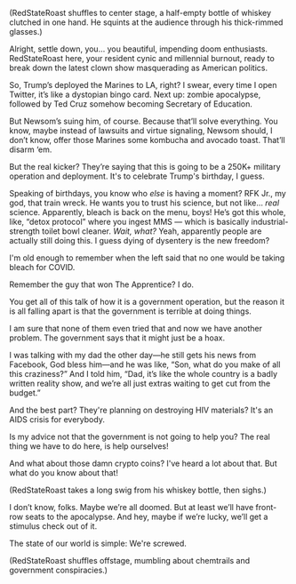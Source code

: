 (RedStateRoast shuffles to center stage, a half-empty bottle of whiskey clutched in one hand. He squints at the audience through his thick-rimmed glasses.)

Alright, settle down, you… you beautiful, impending doom enthusiasts. RedStateRoast here, your resident cynic and millennial burnout, ready to break down the latest clown show masquerading as American politics.

So, Trump’s deployed the Marines to LA, right? I swear, every time I open Twitter, it’s like a dystopian bingo card. Next up: zombie apocalypse, followed by Ted Cruz somehow becoming Secretary of Education.

But Newsom’s suing him, of course. Because that’ll solve everything. You know, maybe instead of lawsuits and virtue signaling, Newsom should, I don’t know, offer those Marines some kombucha and avocado toast. That’ll disarm ‘em.

But the real kicker? They’re saying that this is going to be a 250K+ military operation and deployment. It's to celebrate Trump's birthday, I guess.

Speaking of birthdays, you know who *else* is having a moment? RFK Jr., my god, that train wreck. He wants you to trust his science, but not like… *real* science. Apparently, bleach is back on the menu, boys! He’s got this whole, like, “detox protocol” where you ingest MMS — which is basically industrial-strength toilet bowl cleaner.
*Wait, what?*
Yeah, apparently people are actually still doing this. I guess dying of dysentery is the new freedom?

I'm old enough to remember when the left said that no one would be taking bleach for COVID.

Remember the guy that won The Apprentice? I do.

You get all of this talk of how it is a government operation, but the reason it is all falling apart is that the government is terrible at doing things.

I am sure that none of them even tried that and now we have another problem. The government says that it might just be a hoax.

I was talking with my dad the other day—he still gets his news from Facebook, God bless him—and he was like, “Son, what do you make of all this craziness?” And I told him, “Dad, it’s like the whole country is a badly written reality show, and we’re all just extras waiting to get cut from the budget.”

And the best part? They're planning on destroying HIV materials? It's an AIDS crisis for everybody.

Is my advice not that the government is not going to help you? The real thing we have to do here, is help ourselves!

And what about those damn crypto coins?
I've heard a lot about that. But what do you know about that!

(RedStateRoast takes a long swig from his whiskey bottle, then sighs.)

I don’t know, folks. Maybe we’re all doomed. But at least we’ll have front-row seats to the apocalypse. And hey, maybe if we’re lucky, we’ll get a stimulus check out of it.

The state of our world is simple: We're screwed.

(RedStateRoast shuffles offstage, mumbling about chemtrails and government conspiracies.)